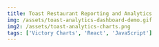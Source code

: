 ```yaml
---
title: Toast Restaurant Reporting and Analytics
img: /assets/toast-analytics-dashboard-demo.gif
img2: /assets/toast-analytics-charts.png
tags: ['Victory Charts', 'React', 'JavaScript']
---
```

